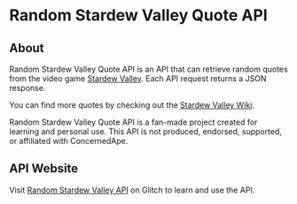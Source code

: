 # Random Stardew Valley Quote API

## About
Random Stardew Valley Quote API is an API that can retrieve random quotes from the video game [Stardew Valley](https://www.stardewvalley.net/). Each API request returns a JSON response.

You can find more quotes by checking out the [Stardew Valley Wiki](https://stardewvalleywiki.com/Stardew_Valley_Wiki).

Random Stardew Valley Quote API is a fan-made project created for learning and personal use. This API is not produced, endorsed, supported, or affiliated with ConcernedApe.

## API Website
Visit [Random Stardew Valley API]() on Glitch to learn and use the API.
